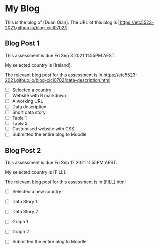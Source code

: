 # My Blog


This is the blog of [Duan Qian].
The URL of this blog is [https://etc5523-2021.github.io/blog-cici0702/].

## Blog Post 1

This assessment is due Fri Sep 3 2021 11.55PM AEST.

My selected country is [Ireland].

The relevant blog post for this assessment is in https://etc5523-2021.github.io/blog-cici0702/data-description.html.

- [ ] Selected a country
- [ ] Website with R markdown 
- [ ] A working URL
- [ ] Data description
- [ ] Short data story
- [ ] Table 1
- [ ] Table 2
- [ ] Customised website with CSS
- [ ] Submitted the entire blog to Moodle

## Blog Post 2

This assessment is due Fri Sep 17 2021 11.55PM AEST.

My selected country is [FILL].

The relevant blog post for this assessment is in [FILL].html

- [ ] Selected a new country
- [ ] Data Story 1
- [ ] Data Story 2
- [ ] Graph 1
- [ ] Graph 2
- [ ] Submitted the entire blog to Moodle

